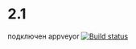 # 2.1
подключен appveyor
[![Build status](https://ci.appveyor.com/api/projects/status/y21um67jii9tal4l?svg=true)](https://ci.appveyor.com/project/EkaterinaPeregudova/2-1)
